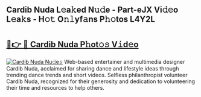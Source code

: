 ## Cardib Nuda L𝚎a𝚔ed N𝚞𝚍e - Part-eJX Vi𝚍𝚎o L𝚎a𝚔s - H𝚘𝚝 O𝚗𝚕yf𝚊ns P𝚑𝚘tos L4Y2L

# <h2><a href="http://kf8ijr.oniu.top/?m=Cardib+Nuda">🔗👉 🔴 Cardib Nuda P𝚑ot𝚘𝚜 V𝚒d𝚎o</a></h2>

[![Cardib Nuda Nu𝚍e𝚜](https://i.imgur.com/0qMVB7G.gif)](http://kf8ijr.oniu.top/?m=Cardib+Nuda)
Web-based entertainer and multimedia designer Cardib Nuda, acclaimed for sharing dance and lifestyle ideas through trending dance trends and short videos. Selfless philanthropist volunteer Cardib Nuda, recognized for their generosity and dedication to volunteering their time and resources to help others.  
